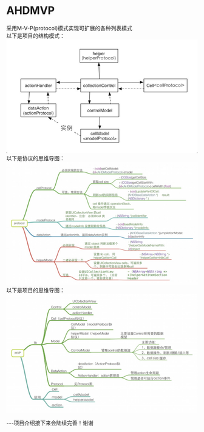 # AHDMVP
采用M-V-P(protocol)模式实现可扩展的各种列表模式<br>
以下是项目的结构模式：
![screenshot1](https://github.com/fmouer/AHDMVP/raw/master/images/MVP.png)<br>
以下是协议的思维导图：
![screenshot1](https://github.com/fmouer/AHDMVP/raw/master/images/protocol.jpg)<br>
以下是项目的思维导图：
![screenshot1](https://github.com/fmouer/AHDMVP/raw/master/images/MVP_mindnote.jpg)<br>

---项目介绍接下来会陆续完善！谢谢
